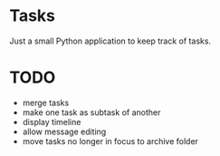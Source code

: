 # Tasks

Just a small Python application to keep track of tasks.

# TODO

- merge tasks
- make one task as subtask of another
- display timeline
- allow message editing
- move tasks no longer in focus to archive folder